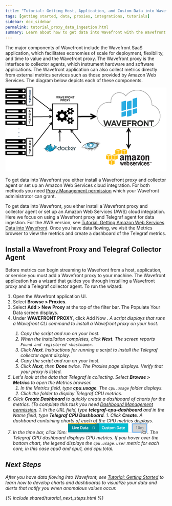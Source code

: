 ```yaml
---
title: "Tutorial: Getting Host, Application, and Custom Data into Wavefront"
tags: [getting started, data, proxies, integrations, tutorials]
sidebar: doc_sidebar
permalink: tutorial_proxy_data_ingestion.html
summary: Learn about how to get data into Wavefront with the Wavefront proxy and Telegraf collector agent.
---
```

The major components of Wavefront include the Wavefront SaaS application, which facilitates economies of scale for deployment, flexibility, and time to value and the Wavefront proxy. The Wavefront proxy is the interface to collector agents, which instrument hardware and software applications. The Wavefront application can also collect metrics directly from external metrics services such as those provided by Amazon Web Services. The diagram below depicts each of these components.

![Wavefront architecture](images/wavefront_architecture.png)

To get data into Wavefront you either install a Wavefront proxy and collector agent or set up an Amazon Web Services cloud integration. For both methods you need [Proxy Management permission](permissions_overview.html) which your Wavefront administrator can grant.

To get data into Wavefront, you either install a Wavefront proxy and collector agent or set up an Amazon Web Services (AWS) cloud integration.  Here we focus on using a Wavefront proxy and Telegraf agent for data ingestion. For the AWS version, see [Tutorial: Getting Amazon Web Services Data into Wavefront](tutorial_aws_data_ingestion.html). Once you have data flowing, we visit the Metrics browser to view the metrics and create a dashboard of the Telegraf metrics. 
 
## Install a Wavefront Proxy and Telegraf Collector Agent
Before metrics can begin streaming to Wavefront from a host, application, or service you must add a Wavefront proxy to your machine. The Wavefront application has a wizard that guides you through installing a Wavefront proxy and a Telegraf collector agent. To run the wizard:
 
 1. Open the Wavefront application UI.
 1. Select **Browse > Proxies**.
 1. Select **Add > New Proxy** at the top of the filter bar. The Populate Your Data screen displays.
 1. Under **WAVEFRONT PROXY**, click Add Now <i class="fa fa-arrow-right"/>. A script displays that runs a Wavefront CLI command to install a Wavefront proxy on your host.
    1. Copy the script and run on your host.
    1. When the installation completes, click **Next**. The screen reports `Found and registered <hostname>`.
    1. Click **Next**. Instructions for running a script to install the Telegraf collector agent display.
    1. Copy the script and run on your host.
    1. Click **Next**, then **Done** twice. The Proxies page displays. Verify that your proxy is listed.
 1. Let's look at the data that Telegraf is collecting. Select **Browse > Metrics** to open the Metrics browser.
    1. In the Metrics field, type **cpu.usage**. The `cpu.usage` folder displays.
    1. Click the folder to display Telegraf CPU metrics.
   1. Click **Create Dashboard** to quickly create a dashboard of charts for the metrics.  (To complete this task you need [Dashboard Management permission​](permissions_overview.html).
    1. In the URL field, type **telegraf-cpu-dashboard** and in the Name field, type **Telegraf CPU Dashboard**.
    1. Click **Create**. A dashboard containing charts of each of the CPU metrics displays.
 1. In the time bar, click 10m: ![10m](images/10m.png#inline). The Telegraf CPU dashboard displays CPU metrics. If you hover over the bottom chart, the legend displays the `cpu.usage.user` metric for each core, in this case cpu0 and cpu1, and cpu.total.


## Next Steps

 After you have data flowing into Wavefront, see [Tutorial: Getting Started](tutorial_getting_started.html) to learn how to
 develop charts and dashboards to visualize your data and alerts that notify you when anomalous values occur.
 
{% include shared/tutorial_next_steps.html %}

